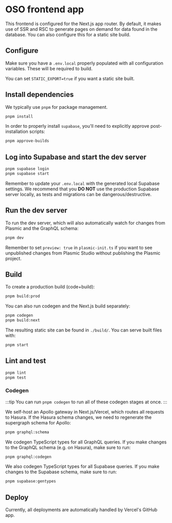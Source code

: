 # OSO frontend app

This frontend is configured for the Next.js app router.
By default, it makes use of SSR and RSC to generate pages on demand for data found in the database.
You can also configure this for a static site build.

## Configure

Make sure you have a `.env.local` properly populated with all configuration variables.
These will be required to build.

You can set `STATIC_EXPORT=true` if you want a static site built.

## Install dependencies

We typically use `pnpm` for package management.

```bash
pnpm install
```

In order to properly install `supabase`, you'll need to explicitly approve post-installation scripts:

```bash
pnpm approve-builds
```

## Log into Supabase and start the dev server

```bash
pnpm supabase login
pnpm supabase start
```

Remember to update your `.env.local` with the generated local Supabase settings.
We recommend that you **DO NOT** use the production Supabase server locally,
as tests and migrations can be dangerous/destructive.

## Run the dev server

To run the dev server, which will also automatically watch for changes from Plasmic and the GraphQL schema:

```bash
pnpm dev
```

Remember to set `preview: true` in `plasmic-init.ts` if you want to see unpublished changes from Plasmic Studio without publishing the Plasmic project.

## Build

To create a production build (code+build):

```bash
pnpm build:prod
```

You can also run codegen and the Next.js build separately:

```bash
pnpm codegen
pnpm build:next
```

The resulting static site can be found in `./build/`.
You can serve built files with:

```bash
pnpm start
```

## Lint and test

```bash
pnpm lint
pnpm test
```

### Codegen

:::tip
You can run `pnpm codegen` to run all of these codegen stages at once.
:::

We self-host an Apollo gateway in Next.js/Vercel, which routes all requests to Hasura.
If the Hasura schema changes, we need to regenerate the supergraph schema for Apollo:

```bash
pnpm graphql:schema
```

We codegen TypeScript types for all GraphQL queries.
If you make changes to the GraphQL schema (e.g. on Hasura), make sure to run:

```bash
pnpm graphql:codegen
```

We also codegen TypeScript types for all Supabase queries.
If you make changes to the Supabase schema, make sure to run:

```bash
pnpm supabase:gentypes
```

## Deploy

Currently, all deployments are automatically handled by Vercel's GitHub app.
